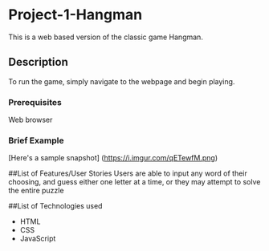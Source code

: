 # Project-1-Hangman
This is a web based version of the classic game Hangman.

## Description
To run the game, simply navigate to the webpage and begin playing.

### Prerequisites
Web browser

### Brief Example
[Here's a sample snapshot]  (https://i.imgur.com/qETewfM.png)

##List of Features/User Stories
Users are able to input any word of their choosing, and guess either one letter at a time, or they may attempt to solve the entire puzzle


##List of Technologies used
 * HTML
 * CSS
 * JavaScript